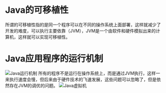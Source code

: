 # Java的可移植性
所谓的可移植性指的是同一个程序可以在不同的操作系统上面部署，这样就减少了开发的难度，可以执行主要依靠（JVM），JVM是一个由软件和硬件模拟出来的计算机，这样就可以实现可移植性。
# Java应用程序的运行机制
![Java运行机制](http://)
所有的程序不是运行在操作系统上，而是通过JVM执行，这样一来执行速度会慢，但后来由于硬件技术的飞速发展，这些问题可以忽略了，但是依然存在JVM的调优的问题。
![Java虚拟机](http://)


